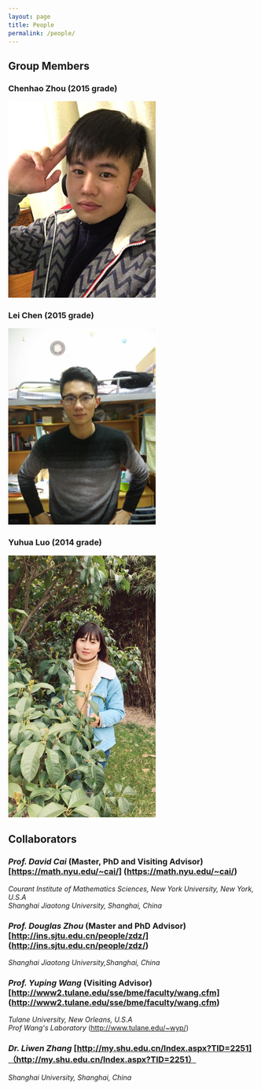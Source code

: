 ```yaml
---
layout: page
title: People
permalink: /people/
---
```


## Group Members

### **Chenhao Zhou** (2015 grade)

<img style="max-width:300px" src="/assets/people/chenhao-zhou.jpg" />

### **Lei Chen** (2015 grade)

<img style="max-width:300px" src="/assets/people/lei-chen.jpg" />

### **Yuhua Luo** (2014 grade)

<img style="max-width:300px" src="/assets/people/yuhua-luo.jpg" />


## Collaborators

### *Prof. David Cai* (Master, PhD and Visiting Advisor) [https://math.nyu.edu/~cai/] (https://math.nyu.edu/~cai/)
*Courant Institute of Mathematics Sciences, New York University, New York, U.S.A*  
*Shanghai Jiaotong University, Shanghai, China*

### *Prof. Douglas Zhou* (Master and PhD Advisor) [http://ins.sjtu.edu.cn/people/zdz/] (http://ins.sjtu.edu.cn/people/zdz/)
*Shanghai Jiaotong University,Shanghai, China* 

### *Prof. Yuping Wang* (Visiting Advisor) [http://www2.tulane.edu/sse/bme/faculty/wang.cfm] (http://www2.tulane.edu/sse/bme/faculty/wang.cfm)
*Tulane University, New Orleans, U.S.A*  
*Prof Wang's Laboratory* (http://www.tulane.edu/~wyp/)

### *Dr. Liwen Zhang* [http://my.shu.edu.cn/Index.aspx?TID=2251]（http://my.shu.edu.cn/Index.aspx?TID=2251）
*Shanghai University, Shanghai, China*



